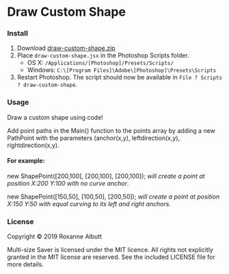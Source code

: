 # Draw Custom Shape 
### Install

1. Download [draw-custom-shape.zip](https://github.com/RoxanneAlbutt/ps-draw-custom-shape/blob/master/draw-custom-shape.zip?raw=true)
2. Place `draw-custom-shape.jsx` in the Photoshop Scripts folder.
	- OS X: `/Applications/[Photoshop]/Presets/Scripts/`
	- Windows: `C:\[Program Files]\Adobe\[Photoshop]\Presets\Scripts`
4. Restart Photoshop. The script should now be available in `File ? Scripts ? draw-custom-shape`.

### Usage
Draw a custom shape using code!

Add point paths in the Main() function to the points array by adding a new PathPoint with the parameters (anchor(x,y), leftdirection(x,y), rightdirection(x,y).

#### For example:

new ShapePoint([200,100], [200,100], [200,100]); *will create a point at position X:200 Y:100 with no curve anchor*.

new ShapePoint([150,50], [100,50], [200,50]); *will create a point at position X:150 Y:50 with equal curving to its left and right anchors.*


### License
Copyright © 2019 Roxanne Albutt 

Multi-size Saver is licensed under the MIT licence. All rights not explicitly granted in the MIT license are reserved. See the included LICENSE file for more details.
